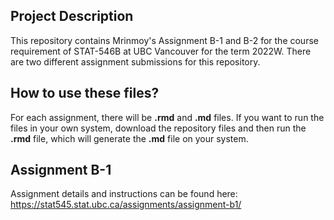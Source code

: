 ## Project Description
This repository contains Mrinmoy's Assignment B-1 and B-2 for the course requirement of STAT-546B at UBC Vancouver for the term 2022W. There are two different assignment submissions for this repository. 

## How to use these files?
For each assignment, there will be **.rmd** and **.md** files. If you want to run the files in your own system, download the repository files and then run the **.rmd** file, which will generate the **.md** file on your system. 

## Assignment B-1
Assignment details and instructions can be found here: https://stat545.stat.ubc.ca/assignments/assignment-b1/

